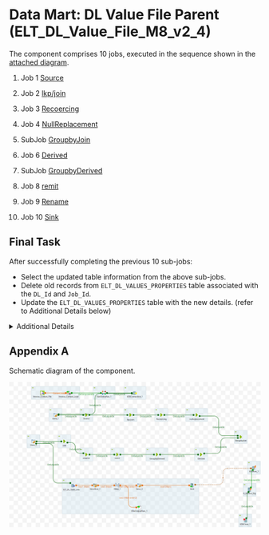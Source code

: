 # Data Mart: DL Value File Parent (ELT_DL_Value_File_M8_v2_4)

The component comprises 10 jobs, executed in the sequence shown in the [attached diagram](#appendix-a).


1. Job 1 [Source]()
2. Job 2 [lkp/join]()
3. Job 3 [Recoercing]()
4. Job 4 [NullReplacement]()

1. SubJob [GroupbyJoin](./DL_Value_File_subjobs/ELT_DL_ExecutesqlGroupbyFilter_Join.md)
1. Job 6 [Derived]()
1. SubJob [GroupbyDerived](./DL_Value_File_subjobs/ELT_DL_ExecutesqlGroupbyFilter_Derived.md)
3. Job 8 [remit]()
4. Job 9 [Rename]()
5. Job 10 [Sink]()

## Final Task
After successfully completing the previous 10 sub-jobs:
- Select the updated table information from the above sub-jobs.
- Delete old records from `ELT_DL_VALUES_PROPERTIES` table associated with the `DL_Id` and `Job_Id`.
- Update the `ELT_DL_VALUES_PROPERTIES` table with the new details. (refer to Additional Details below)

<details>
<summary>Additional Details</summary>

1. Select the updated table information

    ```sql
    select 
        DL_Id,
        DL_Name,
        DL_Table_Name,
        DL_Version,
        DL_Active_Flag
    from ELT_DL_Table_Info where DL_Active_Flag='1' and DL_Id='DL_Id'
    ```
1. Purge the old references
    ```sql
    Delete from ELT_DL_VALUES_PROPERTIES where DL_Id = 'DL_Id' and Job_Id='Job_Id'
    ```

3. Details that have to be updated into the table `ELT_DL_VALUES_PROPERTIES` 

    | Name             | Expression             |
    |------------------|------------------------|
    | DL_Id            | row3.DL_Id             |
    | Job_Id           | context.Job_Id         |
    | DL_Name          | row3.DL_Name           |
    | DL_Table_Name    | row3.DL_Table_Name     |
    | value_file_name  | Var.config_file_name   |
    | Active_Flag      | row3.DL_Active_Flag    |


</details>

## Appendix A

Schematic diagram of the component.

![schematic diagram](./DL_Value_File_subjobs/Images/ELT_DL_Config_File_M8_v2_4_0.1.png "ELT_DL_Config_File_M8_v2_4_0.1")
